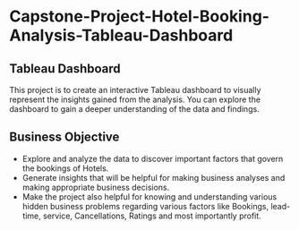 # Capstone-Project-Hotel-Booking-Analysis-Tableau-Dashboard
## Tableau Dashboard

This project is to create an interactive Tableau dashboard to visually represent the insights gained from the analysis. You can explore the dashboard to gain a deeper understanding of the data and findings.

## Business Objective 
*   Explore and analyze the data to discover important factors that govern the bookings of Hotels.     
*   Generate insights that will be helpful for making business analyses and making appropriate business decisions.
*   Make the project also helpful for knowing and understanding various hidden business problems regarding various factors like Bookings, lead-time, service, Cancellations, Ratings and most importantly profit.
